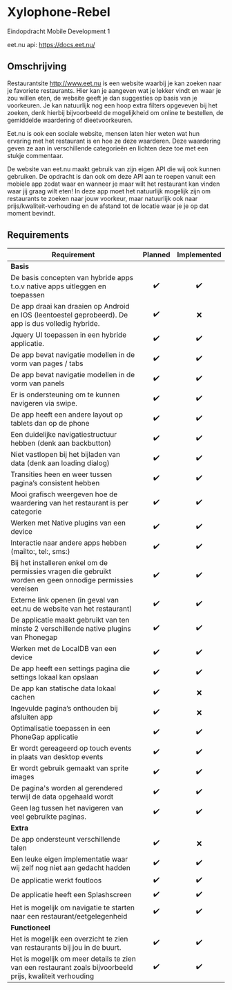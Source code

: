 # Xylophone-Rebel
Eindopdracht Mobile Development 1

eet.nu api: https://docs.eet.nu/

## Omschrijving
Restaurantsite http://www.eet.nu is een website waarbij je kan zoeken naar je favoriete restaurants. Hier kan je aangeven wat je lekker vindt en waar je zou willen eten, de website geeft je dan suggesties op basis van je voorkeuren. Je kan natuurlijk nog een hoop extra filters opgeveven bij het zoeken, denk hierbij bijvoorbeeld de mogelijkheid om online te bestellen, de gemiddelde waardering of dieetvoorkeuren.

Eet.nu is ook een sociale website, mensen laten hier weten wat hun ervaring met het restaurant is en hoe ze deze waarderen. Deze waardering geven ze aan in verschillende categorieën en lichten deze toe met een stukje commentaar.

De website van eet.nu maakt gebruik van zijn eigen API die wij ook kunnen gebruiken. De opdracht is dan ook om deze API aan te roepen vanuit een mobiele app zodat waar en wanneer je maar wilt het restaurant kan vinden waar jij graag wilt eten!
In deze app moet het natuurlijk mogelijk zijn om restaurants te zoeken naar jouw voorkeur, maar natuurlijk ook naar prijs/kwaliteit-verhouding en de afstand tot de locatie waar je je op dat moment bevindt.

## Requirements
| Requirement | Planned | Implemented |
| ----------- |:-------:|:-----------:| 
| **Basis** |
| De basis concepten van hybride apps t.o.v native apps uitleggen en toepassen | :heavy_check_mark: | :heavy_check_mark: | 
| De app draai kan draaien op Android en IOS (leentoestel geprobeerd). De app is dus volledig hybride. | :heavy_check_mark: | :x: |
| Jquery UI toepassen in een hybride applicatie. | :heavy_check_mark: | :heavy_check_mark: |
| De app bevat navigatie modellen in de vorm van pages / tabs | :heavy_check_mark: | :heavy_check_mark: |
| De app bevat navigatie modellen in de vorm van panels | :heavy_check_mark: | :heavy_check_mark: |
| Er is ondersteuning om te kunnen navigeren via swipe. | :heavy_check_mark: | :heavy_check_mark: |
| De app heeft een andere layout op tablets dan op de phone | :heavy_check_mark: | :heavy_check_mark: |
| Een duidelijke navigatiestructuur hebben (denk aan backbutton) | :heavy_check_mark: | :heavy_check_mark: |
| Niet vastlopen bij het bijladen van data (denk aan loading dialog) | :heavy_check_mark: | :heavy_check_mark: |
| Transities heen en weer tussen pagina’s consistent hebben | :heavy_check_mark: | :heavy_check_mark: |
| Mooi grafisch weergeven hoe de waardering van het restaurant is per categorie | :heavy_check_mark: | :heavy_check_mark: |
| Werken met Native plugins van een device | :heavy_check_mark: | :heavy_check_mark: |
| Interactie naar andere apps hebben (mailto:, tel:, sms:) | :heavy_check_mark: | :heavy_check_mark: |
| Bij het installeren enkel om de permissies vragen die gebruikt worden en geen onnodige permissies vereisen | :heavy_check_mark: | :heavy_check_mark: |
| Externe link openen (in geval van eet.nu de website van het restaurant) | :heavy_check_mark: | :heavy_check_mark: |
| De applicatie maakt gebruikt van ten minste 2 verschillende native plugins van Phonegap | :heavy_check_mark: | :heavy_check_mark: |
| Werken met de LocalDB van een device | :heavy_check_mark: | :heavy_check_mark: |
| De app heeft een settings pagina die settings lokaal kan opslaan | :heavy_check_mark: | :heavy_check_mark: |
| De app kan statische data lokaal cachen | :heavy_check_mark: | :x: |
| Ingevulde pagina’s onthouden bij afsluiten app | :heavy_check_mark: | :x: |
| Optimalisatie toepassen in een PhoneGap applicatie | :heavy_check_mark: | :heavy_check_mark: |
| Er wordt gereageerd op touch events in plaats van desktop events | :heavy_check_mark: | :heavy_check_mark: |
| Er wordt gebruik gemaakt van sprite images | :heavy_check_mark: | :heavy_check_mark: |
| De pagina's worden al gerendered terwijl de data opgehaald wordt | :heavy_check_mark: | :heavy_check_mark: |
| Geen lag tussen het navigeren van veel gebruikte paginas. | :heavy_check_mark: | :heavy_check_mark: |
| **Extra** |
| De app ondersteunt verschillende talen | :heavy_check_mark: | :x: |
| Een leuke eigen implementatie waar wij zelf nog niet aan gedacht hadden | :heavy_check_mark: | :heavy_check_mark: |
| De applicatie werkt foutloos | :heavy_check_mark: | :heavy_check_mark: |
| De applicatie heeft een Splashscreen | :heavy_check_mark: | :heavy_check_mark:|
| Het is mogelijk om navigatie te starten naar een restaurant/eetgelegenheid | :heavy_check_mark: | :heavy_check_mark: |
| **Functioneel** |
| Het is mogelijk een overzicht te zien van restaurants bij jou in de buurt. | :heavy_check_mark: | :heavy_check_mark:|
| Het is mogelijk om meer details te zien van een restaurant zoals bijvoorbeeld prijs, kwaliteit verhouding | :heavy_check_mark: | :heavy_check_mark: |
